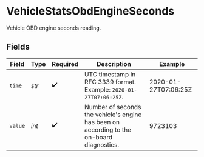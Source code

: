# VehicleStatsObdEngineSeconds

Vehicle OBD engine seconds reading.


## Fields

| Field                                                                                     | Type                                                                                      | Required                                                                                  | Description                                                                               | Example                                                                                   |
| ----------------------------------------------------------------------------------------- | ----------------------------------------------------------------------------------------- | ----------------------------------------------------------------------------------------- | ----------------------------------------------------------------------------------------- | ----------------------------------------------------------------------------------------- |
| `time`                                                                                    | *str*                                                                                     | :heavy_check_mark:                                                                        | UTC timestamp in RFC 3339 format. Example: `2020-01-27T07:06:25Z`.                        | 2020-01-27T07:06:25Z                                                                      |
| `value`                                                                                   | *int*                                                                                     | :heavy_check_mark:                                                                        | Number of seconds the vehicle's engine has been on according to the on-board diagnostics. | 9723103                                                                                   |